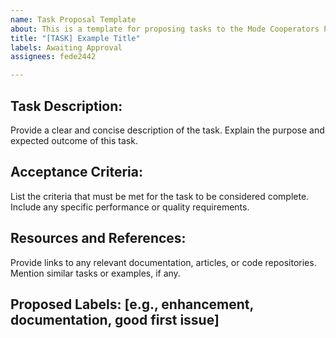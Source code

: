 ```yaml
---
name: Task Proposal Template
about: This is a template for proposing tasks to the Mode Cooperators Program.
title: "[TASK] Example Title"
labels: Awaiting Approval
assignees: fede2442

---
```


## Task Description:
Provide a clear and concise description of the task.
Explain the purpose and expected outcome of this task.

## Acceptance Criteria:
List the criteria that must be met for the task to be considered complete.
Include any specific performance or quality requirements.

## Resources and References:
Provide links to any relevant documentation, articles, or code repositories.
Mention similar tasks or examples, if any.

## Proposed Labels: [e.g., enhancement, documentation, good first issue]

